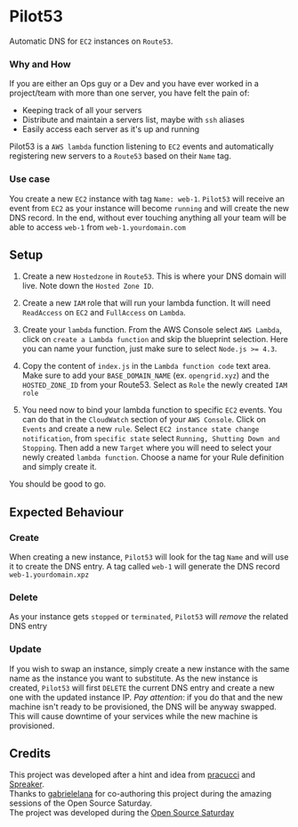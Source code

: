 # Pilot53

Automatic DNS for `EC2` instances on `Route53`.

### Why and How

If you are either an Ops guy or a Dev and you have ever worked in a project/team with more than one server, you have felt the pain of:
- Keeping track of all your servers
- Distribute and maintain a servers list, maybe with `ssh` aliases
- Easily access each server as it's up and running

Pilot53 is a `AWS lambda` function listening to `EC2` events and automatically registering new servers to a `Route53` based on their `Name` tag.

### Use case

You create a new `EC2` instance with tag `Name: web-1`. `Pilot53` will receive an event from `EC2` as your instance will become `running` and will create the new DNS record. In the end, without ever touching anything all your team will be able to access `web-1` from `web-1.yourdomain.com`

## Setup

1. Create a new `Hostedzone` in `Route53`. This is where your DNS domain will live. Note down the `Hosted Zone ID`.

2. Create a new `IAM` role that will run your lambda function. It will need `ReadAccess` on `EC2` and `FullAccess` on `Lambda`.

3. Create your `lambda` function. From the AWS Console select `AWS Lambda`, click on `create a Lambda function` and skip the blueprint selection. Here you can name your function, just make sure to select `Node.js >= 4.3`. 

4. Copy the content of `index.js` in the `Lambda function code` text area. Make sure to add your `BASE_DOMAIN_NAME` (ex. `opengrid.xyz`) and the `HOSTED_ZONE_ID` from your Route53. Select as `Role` the newly created `IAM role`

3. You need now to bind your lambda function to specific `EC2` events. You can do that in the `CloudWatch` section of your `AWS Console`. Click on `Events` and create a new `rule`. Select `EC2 instance state change notification`, from `specific state` select `Running, Shutting Down and Stopping`. Then add a new `Target` where you will need to select your newly created `lambda function`. Choose a name for your Rule definition and simply create it.

You should be good to go.

## Expected Behaviour
### Create
When creating a new instance, `Pilot53` will look for the tag `Name` and will use it to create the DNS entry. A tag called `web-1` will generate the DNS record `web-1.yourdomain.xpz`

### Delete
As your instance gets `stopped` or `terminated`, `Pilot53` will *remove* the related DNS entry

### Update
If you wish to swap an instance, simply create a new instance with the same name as the instance you want to substitute. As the new instance is created, `Pilot53` will first `DELETE` the current DNS entry and create a new one with the updated instance IP. *Pay attention*: if you do that and the new machine isn't ready to be provisioned, the DNS will be anyway swapped. This will cause downtime of your services while the new machine is provisioned.

## Credits
This project was developed after a hint and idea from [pracucci](https://github.com/pracucci) and [Spreaker](http://spreaker.com).  
Thanks to [gabrielelana](https://github.com/pracucci) for co-authoring this project during the amazing sessions of the Open Source Saturday.  
The project was developed during the [Open Source Saturday](http://www.meetup.com/Open-Source-Saturday-Milano/)
